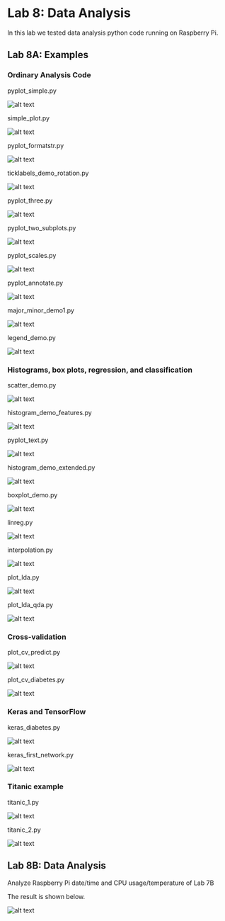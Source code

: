 # Lab 8: Data Analysis

In this lab we tested data analysis python code running on Raspberry Pi.


## Lab 8A: Examples

### Ordinary Analysis Code

pyplot_simple.py

![alt text](https://github.com/wastelander47/629IoT/blob/main/lab8/lab8-1.png)


simple_plot.py

![alt text](https://github.com/wastelander47/629IoT/blob/main/lab8/lab8-2.png)


pyplot_formatstr.py

![alt text](https://github.com/wastelander47/629IoT/blob/main/lab8/lab8-3.png)


ticklabels_demo_rotation.py

![alt text](https://github.com/wastelander47/629IoT/blob/main/lab8/lab8-4.png)


pyplot_three.py

![alt text](https://github.com/wastelander47/629IoT/blob/main/lab8/lab8-5.png)


pyplot_two_subplots.py

![alt text](https://github.com/wastelander47/629IoT/blob/main/lab8/lab8-6.png)


pyplot_scales.py

![alt text](https://github.com/wastelander47/629IoT/blob/main/lab8/lab8-7.png)


pyplot_annotate.py

![alt text](https://github.com/wastelander47/629IoT/blob/main/lab8/lab8-8.png)


major_minor_demo1.py

![alt text](https://github.com/wastelander47/629IoT/blob/main/lab8/lab8-9.png)


legend_demo.py

![alt text](https://github.com/wastelander47/629IoT/blob/main/lab8/lab8-10.png)



### Histograms, box plots, regression, and classification

scatter_demo.py

![alt text](https://github.com/wastelander47/629IoT/blob/main/lab8/lab8-11.png)


histogram_demo_features.py

![alt text](https://github.com/wastelander47/629IoT/blob/main/lab8/lab8-12.png)


pyplot_text.py

![alt text](https://github.com/wastelander47/629IoT/blob/main/lab8/lab8-13.png)


histogram_demo_extended.py

![alt text](https://github.com/wastelander47/629IoT/blob/main/lab8/lab8-14.png)


boxplot_demo.py

![alt text](https://github.com/wastelander47/629IoT/blob/main/lab8/lab8-15.png)


linreg.py

![alt text](https://github.com/wastelander47/629IoT/blob/main/lab8/lab8-16.png)


interpolation.py

![alt text](https://github.com/wastelander47/629IoT/blob/main/lab8/lab8-17.png)


plot_lda.py

![alt text](https://github.com/wastelander47/629IoT/blob/main/lab8/lab8-18.png)


plot_lda_qda.py

![alt text](https://github.com/wastelander47/629IoT/blob/main/lab8/lab8-19.png)



### Cross-validation

plot_cv_predict.py

![alt text](https://github.com/wastelander47/629IoT/blob/main/lab8/lab8-20.png)


plot_cv_diabetes.py

![alt text](https://github.com/wastelander47/629IoT/blob/main/lab8/lab8-21.png)



### Keras and TensorFlow

keras_diabetes.py

![alt text](https://github.com/wastelander47/629IoT/blob/main/lab8/lab8-22.png)


keras_first_network.py

![alt text](https://github.com/wastelander47/629IoT/blob/main/lab8/lab8-23.png)



### Titanic example

titanic_1.py

![alt text](https://github.com/wastelander47/629IoT/blob/main/lab8/lab8-24.png)


titanic_2.py

![alt text](https://github.com/wastelander47/629IoT/blob/main/lab8/lab8-25.png)



## Lab 8B: Data Analysis

Analyze Raspberry Pi date/time and CPU usage/temperature of Lab 7B

The result is shown below.

![alt text](https://github.com/wastelander47/629IoT/blob/main/lab8/lab8-26.png)
